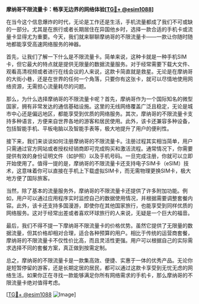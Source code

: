 **摩纳哥不限流量卡：畅享无边界的网络体验[[TG💪+ @esim1088](https://t.me/s/esim1088)]**

在当今这个信息爆炸的时代，无论是工作还是生活，手机流量都成了我们不可或缺的一部分。尤其是在旅行或者长期居住在异国他乡时，选择一款合适的手机卡或流量卡显得尤为重要。今天，我们就来聊聊摩纳哥的不限流量卡——一款让你随时随地都能享受高速网络服务的神器。

首先，让我们了解一下什么是不限流量卡。简单来说，这种卡就是一种手机SIM卡，但它最大的特点就是提供无限量的数据流量服务。对于经常需要下载大文件、观看高清视频或者进行在线会议的人来说，这款卡简直就是救星。无论是在摩纳哥的大街小巷，还是在世界的任何一个角落，只要你有这张卡，就可以尽情地使用网络资源，无需担心流量耗尽的问题。

那么，为什么选择摩纳哥的不限流量卡呢？首先，摩纳哥作为一个国际知名的微型国家，拥有非常发达的通信基础设施。这里的无线网络覆盖广泛且稳定，无论是城市中心还是偏远地区，都能享受到优质的网络服务。其次，摩纳哥的不限流量卡支持多种语言，方便来自世界各地的游客和居民使用。此外，该卡还兼容多种设备，包括智能手机、平板电脑以及智能手表等，极大地提升了用户的便利性。

接下来，我们来谈谈如何注册摩纳哥的不限流量卡。注册过程其实相当简单，用户只需通过官方网站或者授权经销商即可完成购买和激活流程。通常情况下，你需要提供有效的身份证明文件（如护照）以及手机号码。一旦完成注册，你就可以立即开始使用了。值得一提的是，摩纳哥的不限流量卡还支持电子SIM卡（eSIM）技术，这意味着你可以直接在手机上下载虚拟SIM卡，而无需物理更换SIM卡，极大地方便了国际旅客。

当然，除了基本的流量服务外，摩纳哥的不限流量卡还提供了许多附加功能。例如，用户可以通过应用程序实时监控自己的数据使用情况，并根据需要调整套餐内容。此外，该卡还支持多国漫游，即使你在其他国家旅行，也能享受到同样优质的网络服务。这对于经常出差或者喜欢环球旅行的人来说，无疑是一个巨大的福音。

最后，我们不得不提一下摩纳哥不限流量卡的价格优势。虽然它提供了无限量的数据流量，但其价格却相对合理，适合各种预算的用户。相比于传统的运营商套餐，摩纳哥的不限流量卡不仅性价比高，而且灵活性更强。用户可以根据自己的实际需求选择不同的套餐方案，真正做到按需定制。

总之，摩纳哥的不限流量卡是一款集高效、便捷、实惠于一体的优秀产品。无论你是短暂停留的游客，还是长期定居的居民，都可以通过这款卡享受到无忧无虑的网络生活。如果你正在寻找一款能够满足你所有网络需求的手机卡，那么摩纳哥的不限流量卡绝对值得考虑。

[[TG💪+ @esim1088](https://t.me/s/esim1088) ![Image](https://i.postimg.cc/4NQfJmqS/Snipaste-2025-05-13-00-14-12.png)]